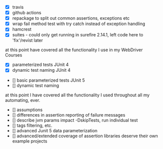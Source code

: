 - [x] travis
- [x] github actions
- [x] repackage to split out common assertions, exceptions etc
- [x] wrap fail method test with try catch instead of exception handling
- [x] hamcrest
- [x] suites - could only get running in surefire 2.14.1, left code here to 'fix'/revist later

at this point have covered all the functionality I use in my WebDriver Courses

- [x] parameterized tests JUnit 4
- [x] dynamic test naming JUnit 4
- [] basic parameterized tests JUnit 5
- [] dynamic test naming

at this point I have covered all the functionality I used throughout all my automating, ever.

- [] assumptions
- [] differences in assertion reporting of failure messages
- [] describe jvm params impact -DskipTests, run individual test
- [] tags filtering, etc.
- [] advanced Junit 5 data parameterization
- [] advanced/extended coverage of assertion libraries deserve their own example projects